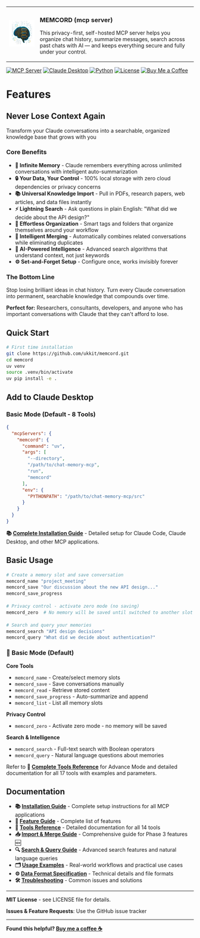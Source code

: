 <table>
  <tr>
    <td>
      <img src="assets/image/memcord_1024.png" width="256">
    </td>
    <td>
      <h3>MEMCORD (mcp server)</h3>
      <p>
        This privacy-first, self-hosted MCP server helps you organize chat history, summarize messages, search across past chats with AI — and keeps everything secure and fully under your control.
      </p>
    </td>
  </tr>
</table>

[![MCP Server](https://img.shields.io/badge/MCP-Server-blue)](https://github.com/modelcontextprotocol)
  [![Claude Desktop](https://img.shields.io/badge/Claude-Desktop-orange)](https://claude.ai/desktop)
  [![Python](https://img.shields.io/badge/Python-3.10+-green)](https://python.org)
  [![License](https://img.shields.io/badge/License-MIT-yellow)](LICENSE)
  [![Buy Me a Coffee](https://img.shields.io/badge/Buy%20Me%20A%20Coffee-%E2%98%95-yellow)](https://buymeacoffee.com/ukkit)

# Features

## Never Lose Context Again
Transform your Claude conversations into a searchable, organized knowledge base that grows with you

### **Core Benefits**

* **🧠 Infinite Memory** - Claude remembers everything across unlimited conversations with intelligent auto-summarization
* **🔒 Your Data, Your Control** - 100% local storage with zero cloud dependencies or privacy concerns
* **📚 Universal Knowledge Import** - Pull in PDFs, research papers, web articles, and data files instantly
* **⚡ Lightning Search** - Ask questions in plain English: "What did we decide about the API design?"
* **🎯 Effortless Organization** - Smart tags and folders that organize themselves around your workflow
* **🔗 Intelligent Merging** - Automatically combines related conversations while eliminating duplicates
* **🤖 AI-Powered Intelligence** - Advanced search algorithms that understand context, not just keywords
* **⚙️ Set-and-Forget Setup** - Configure once, works invisibly forever

### **The Bottom Line**

Stop losing brilliant ideas in chat history. Turn every Claude conversation into permanent, searchable knowledge that compounds over time.

**Perfect for:** Researchers, consultants, developers, and anyone who has important conversations with Claude that they can't afford to lose.

## Quick Start

```bash
# First time installation
git clone https://github.com/ukkit/memcord.git
cd memcord
uv venv
source .venv/bin/activate
uv pip install -e .
```

## Add to Claude Desktop

### Basic Mode (Default - 8 Tools)

```json
{
  "mcpServers": {
    "memcord": {
      "command": "uv",
      "args": [
        "--directory",
        "/path/to/chat-memory-mcp",
        "run",
        "memcord"
      ],
      "env": {
        "PYTHONPATH": "/path/to/chat-memory-mcp/src"
      }
    }
  }
}
```

**📚 [Complete Installation Guide](docs/installation.md)** - Detailed setup for Claude Code, Claude Desktop, and other MCP applications.

## Basic Usage

```bash
# Create a memory slot and save conversation
memcord_name "project_meeting"
memcord_save "Our discussion about the new API design..."
memcord_save_progress

# Privacy control - activate zero mode (no saving)
memcord_zero  # No memory will be saved until switched to another slot

# Search and query your memories
memcord_search "API design decisions"
memcord_query "What did we decide about authentication?"

```

### 🔧 Basic Mode (Default)

**Core Tools**

- `memcord_name` - Create/select memory slots
- `memcord_save` - Save conversations manually
- `memcord_read` - Retrieve stored content
- `memcord_save_progress` - Auto-summarize and append
- `memcord_list` - List all memory slots

**Privacy Control**

- `memcord_zero` - Activate zero mode - no memory will be saved

**Search & Intelligence**

- `memcord_search` - Full-text search with Boolean operators
- `memcord_query` - Natural language questions about memories

Refer to **📖 [Complete Tools Reference](docs/tools-reference.md)** for Advance Mode and detailed documentation for all 17 tools with examples and parameters.

## Documentation

- **📚 [Installation Guide](docs/installation.md)** - Complete setup instructions for all MCP applications
- **📃 [Feature Guide](docs/features-guide.md)** - Complete list of features
- **📖 [Tools Reference](docs/tools-reference.md)** - Detailed documentation for all 14 tools
- **📥 [Import & Merge Guide](docs/import-and-merge.md)** - Comprehensive guide for Phase 3 features 🆕
- **🔍 [Search & Query Guide](docs/search-and-query.md)** - Advanced search features and natural language queries
- **🗂️ [Usage Examples](docs/examples.md)** - Real-world workflows and practical use cases
- **⚙️ [Data Format Specification](docs/data-format.md)** - Technical details and file formats
- **🛠️ [Troubleshooting](docs/troubleshooting.md)** - Common issues and solutions

___

**MIT License** - see LICENSE file for details.

**Issues & Feature Requests**: Use the GitHub issue tracker

___

**Found this helpful? [Buy me a coffee ☕](https://buymeacoffee.com/ukkit)**
